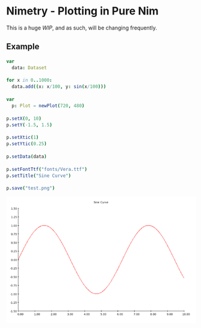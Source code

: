 # Nimetry - Plotting in Pure Nim

This is a huge *WIP*, and as such, will be changing frequently.

## Example

```nim
var
  data: Dataset

for x in 0..1000:
  data.add((x: x/100, y: sin(x/100)))

var
  p: Plot = newPlot(720, 480)

p.setX(0, 10)
p.setY(-1.5, 1.5)

p.setXtic(1)
p.setYtic(0.25)

p.setData(data)

p.setFontTtf("fonts/Vera.ttf")
p.setTitle("Sine Curve")

p.save("test.png")
```

![output](examples/test.png)
